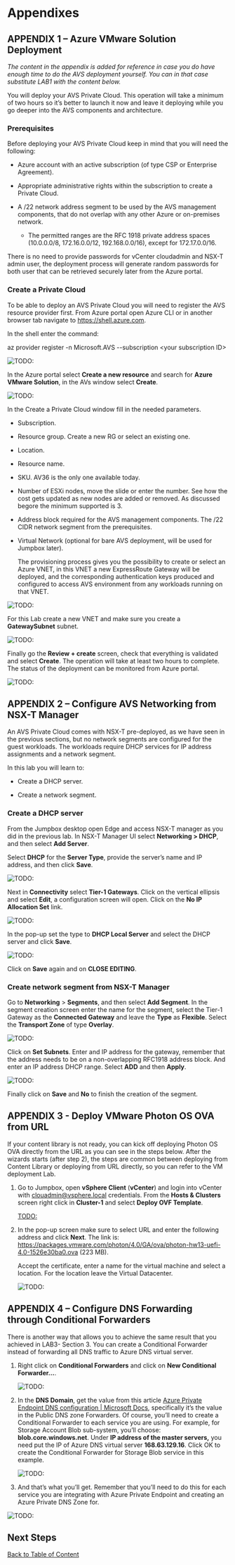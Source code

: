 # Appendixes

## APPENDIX 1 – Azure VMware Solution Deployment

*The content in the appendix is added for reference in case you do have enough
time to do the AVS deployment yourself. You can in that case substitute LAB1
with the content below.*

You will deploy your AVS Private Cloud. This operation will take a minimum of
two hours so it’s better to launch it now and leave it deploying while you go
deeper into the AVS components and architecture.

### Prerequisites

Before deploying your AVS Private Cloud keep in mind that you will need the
following:

- Azure account with an active subscription (of type CSP or Enterprise
  Agreement).

- Appropriate administrative rights within the subscription to create a
  Private Cloud.

- A /22 network address segment to be used by the AVS management components,
  that do not overlap with any other Azure or on-premises network.
  
  - The permitted ranges are the RFC 1918 private address spaces
    (10.0.0.0/8, 172.16.0.0/12, 192.168.0.0/16), except for 172.17.0.0/16.

There is no need to provide passwords for vCenter cloudadmin and NSX-T admin
user, the deployment process will generate random passwords for both user that
can be retrieved securely later from the Azure portal.

### Create a Private Cloud

To be able to deploy an AVS Private Cloud you will need to register the AVS
resource provider first. From Azure portal open Azure CLI or in another browser
tab navigate to <https://shell.azure.com>.

In the shell enter the command:

az provider register -n Microsoft.AVS --subscription \<your subscription ID\>

![TODO:](media/appendixes/cc132c21df464dea3ce057278765fd7c.png)

In the Azure portal select **Create a new resource** and search for **Azure
VMware Solution**, in the AVs window select **Create**.

![TODO:](media/appendixes/dcd37da5bb0fe245b4b531bb55d6b362.png)

In the Create a Private Cloud window fill in the needed parameters.

- Subscription.

- Resource group. Create a new RG or select an existing one.

- Location.

- Resource name.

- SKU. AV36 is the only one available today.

- Number of ESXi nodes, move the slide or enter the number. See how the cost
  gets updated as new nodes are added or removed. As discussed begore the
  minimum supported is 3.

- Address block required for the AVS management components. The /22 CIDR
  network segment from the prerequisites.

- Virtual Network (optional for bare AVS deployment, will be used for Jumpbox
  later).
  
  The provisioning process gives you the possibility to create or select an
  Azure VNET, in this VNET a new ExpressRoute Gateway will be deployed, and
  the corresponding authentication keys produced and configured to access AVS
  environment from any workloads running on that VNET.

![TODO:](media/appendixes/8bd292b94b8cf7edcbf70c4b4eef3510.png)

For this Lab create a new VNET and make sure you create a **GatewaySubnet**
subnet.

![TODO:](media/appendixes/32a2a19ca9c62dc70e931d9620b15a96.png)

Finally go the **Review + create** screen, check that everything is validated
and select **Create**. The operation will take at least two hours to complete.
The status of the deployment can be monitored from Azure portal.

![TODO:](media/appendixes/3037a1d27da934a008ae515b1e85852d.png)

## APPENDIX 2 – Configure AVS Networking from NSX-T Manager

An AVS Private Cloud comes with NSX-T pre-deployed, as we have seen in the
previous sections, but no network segments are configured for the guest
workloads. The workloads require DHCP services for IP address assignments and a
network segment.

In this lab you will learn to:

- Create a DHCP server.

- Create a network segment.

### Create a DHCP server

From the Jumpbox desktop open Edge and access NSX-T manager as you did in the
previous lab. In NSX-T Manager UI select **Networking \> DHCP**, and then select
**Add Server**.

Select **DHCP** for the **Server Type**, provide the server’s name and IP
address, and then click **Save**.

![TODO:](media/appendixes/c50047f06ea4b5d6b40a3d78891c5c11.png)

Next in **Connectivity** select **Tier-1 Gateways**. Click on the vertical
ellipsis and select **Edit**, a configuration screen will open. Click on the
**No IP Allocation Set** link.

![TODO:](media/appendixes/7881c51d8b606d5d0f1601a593588d7f.png)

In the pop-up set the type to **DHCP Local Server** and select the DHCP server
and click **Save**.

![TODO:](media/appendixes/c1e3ebf014a7d12a5206de05f6c8f5c5.png)

Click on **Save** again and on **CLOSE EDITING**.

### Create network segment from NSX-T Manager

Go to **Networking** \> **Segments**, and then select **Add Segment**. In the
segment creation screen enter the name for the segment, select the Tier-1
Gateway as the **Connected Gateway** and leave the **Type** as **Flexible**.
Select the **Transport Zone** of type **Overlay**.

![TODO:](media/appendixes/4c21ebc7cff3990e3141edf2044cc8a2.png)

Click on **Set Subnets**. Enter and IP address for the gateway, remember that
the address needs to be on a non-overlapping RFC1918 address block. And enter an
IP address DHCP range. Select **ADD** and then **Apply**.

![TODO:](media/appendixes/3471c8b8ffd033bf0181ee4a498af478.png)

Finally click on **Save** and **No** to finish the creation of the segment.

## APPENDIX 3 - Deploy VMware Photon OS OVA from URL

If your content library is not ready, you can kick off deploying Photon OS OVA
directly from the URL as you can see in the steps below. After the wizards
starts (after step 2), the steps are common between deploying from Content
Library or deploying from URL directly, so you can refer to the VM deployment
Lab.

1. Go to Jumpbox, open **vSphere Client** (**vCenter**) and login into vCenter
   with [clouadmin@vsphere.local](mailto:clouadmin@vsphere.local) credentials.
   From the **Hosts & Clusters** screen right click in **Cluster-1** and select
   **Deploy OVF Template**.

   [TODO:](media/appendixes/826d2493a8b8a9fe4af32ecee4c4b826.png)

2. In the pop-up screen make sure to select URL and enter the following address
   and click **Next**. The link is:
   <https://packages.vmware.com/photon/4.0/GA/ova/photon-hw13-uefi-4.0-1526e30ba0.ova>
   (223 MB).

   Accept the certificate, enter a name for the virtual machine and select a
   location. For the location leave the Virtual Datacenter.  

    ![TODO:](media/appendixes/c4d29e2d060cf2d754e6aee927fb1269.png)

## APPENDIX 4 – Configure DNS Forwarding through Conditional Forwarders

There is another way that allows you to achieve the same result that you
achieved in LAB3- Section 3. You can create a Conditional Forwarder instead of
forwarding all DNS traffic to Azure DNS virtual server.

1. Right click on **Conditional Forwarders** and click on **New Conditional
   Forwarder…**.

    ![TODO:](media/appendixes/5faa9c7e632faca2219f05d44dfa2dca.png)

2. In the **DNS Domain**, get the value from this article [Azure Private
   Endpoint DNS configuration \| Microsoft
   Docs](https://docs.microsoft.com/en-us/azure/private-link/private-endpoint-dns#azure-services-dns-zone-configuration),
   specifically it’s the value in the Public DNS zone Forwarders. Of course,
   you’ll need to create a Conditional Forwarder to each service you are using.
   For example, for Storage Account Blob sub-system, you’ll choose:
   **blob.core.windows.net**. Under **IP address of the master servers,** you
   need put the IP of Azure DNS virtual server **168.63.129.16**. Click OK to
   create the Conditional Forwarder for Storage Blob service in this example.

    ![TODO:](media/appendixes/5215febe92fb25b6c0655b280234e1f4.png)

3. And that’s what you’ll get. Remember that you’ll need to do this for each
   service you are integrating with Azure Private Endpoint and creating an
   Azure Private DNS Zone for.

  ![TODO:](media/appendixes/063a72551ad2914547c07ef8e9977fff.png)

## Next Steps

[Back to Table of Content](toc.md#table-of-contents)
